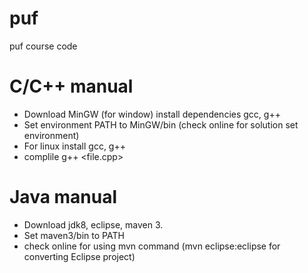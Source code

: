 # puf
puf course code

# C/C++ manual
- Download MinGW (for window) install dependencies gcc, g++
- Set environment PATH to MinGW/bin (check online for solution set environment)
- For linux install gcc, g++
- complile g++ <file.cpp>

# Java manual
- Download jdk8, eclipse, maven 3.
- Set maven3/bin to PATH
- check online for using mvn command (mvn eclipse:eclipse for converting Eclipse project)

